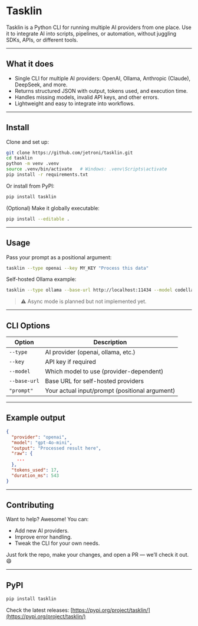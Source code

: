 # Tasklin

Tasklin is a Python CLI for running multiple AI providers from one place. Use it to integrate AI into scripts,
pipelines, or automation, without juggling SDKs, APIs, or different tools.

---

## What it does

- Single CLI for multiple AI providers: OpenAI, Ollama, Anthropic (Claude), DeepSeek, and more.
- Returns structured JSON with output, tokens used, and execution time.
- Handles missing models, invalid API keys, and other errors.
- Lightweight and easy to integrate into workflows.

---

## Install

Clone and set up:

```bash
git clone https://github.com/jetroni/tasklin.git
cd tasklin
python -m venv .venv
source .venv/bin/activate   # Windows: .venv\Scripts\activate
pip install -r requirements.txt
```

Or install from PyPI:

```bash
pip install tasklin
```

(Optional) Make it globally executable:

```bash
pip install --editable .
```

---

## Usage

Pass your prompt as a positional argument:

```bash
tasklin --type openai --key MY_KEY "Process this data"
```

Self-hosted Ollama example:

```bash
tasklin --type ollama --base-url http://localhost:11434 --model codellama "Transform this input"
```

> ⚠️ Async mode is planned but not implemented yet.

---

## CLI Options

| Option       | Description                                    |
|--------------|------------------------------------------------|
| `--type`     | AI provider (openai, ollama, etc.)             |
| `--key`      | API key if required                            |
| `--model`    | Which model to use (provider-dependent)        |
| `--base-url` | Base URL for self-hosted providers             |
| `"prompt"`   | Your actual input/prompt (positional argument) |

---

## Example output

```json
{
  "provider": "openai",
  "model": "gpt-4o-mini",
  "output": "Processed result here",
  "raw": {
    ...
  },
  "tokens_used": 17,
  "duration_ms": 543
}
```

---

## Contributing

Want to help? Awesome! You can:

- Add new AI providers.
- Improve error handling.
- Tweak the CLI for your own needs.

Just fork the repo, make your changes, and open a PR — we’ll check it out. 😄

---

## PyPI

```bash
pip install tasklin
```

Check the latest releases: [https://pypi.org/project/tasklin/](https://pypi.org/project/tasklin/)

